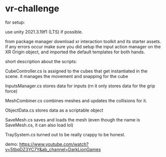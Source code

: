 # vr-challenge

for setup:

use unity 2021.3.19f1 (LTS) if possible.

from package manager download xr interaction toolkit and its starter assets.
if any errors occur make sure you did setup the input action manager on the XR Origin object, and imported the default templates for both hands.

short description about the scripts:

CubeController.cs is assigned to the cubes that get instantiated in the scene. it manages the movement and snapping for the cube

InputsManager.cs stores data for inputs (rn it only stores data for the grip force)

MeshCombiner.cs combines meshes and updates the collisions for it.

ObjectData.cs stores data as a scriptable object

SaveMesh.cs saves and loads the mesh (even though the name is SaveMesh.cs, it can also load lol)

TraySystem.cs turned out to be really crappy to be honest.

demo:
https://www.youtube.com/watch?v=5tbqDZ3YC7Y&ab_channel=DarkLionGames
